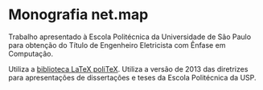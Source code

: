 # Monografia net.map

Trabalho apresentado à Escola Politécnica da Universidade de São Paulo para
obtenção do Título de Engenheiro Eletricista com Ênfase em Computação.

Utiliza a [biblioteca LaTeX poliTeX][ff31894f]. Utiliza a versão de 2013 das diretrizes para apresentações de dissertações e teses da Escola Politécnica da USP.

[ff31894f]: https://github.com/lchamon/poliTeX "poliTeX no GitHub"
